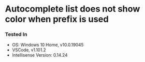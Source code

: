 # Autocomplete list does not show color when prefix is used

### Tested In
- OS: Windows 10 Home, v10.0.19045
- VSCode, v1.101.2
- Intellisense Version: 0.14.24
